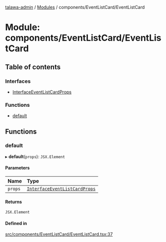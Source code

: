 [talawa-admin](../README.md) / [Modules](../modules.md) / components/EventListCard/EventListCard

# Module: components/EventListCard/EventListCard

## Table of contents

### Interfaces

- [InterfaceEventListCardProps](../interfaces/components_EventListCard_EventListCard.InterfaceEventListCardProps.md)

### Functions

- [default](components_EventListCard_EventListCard.md#default)

## Functions

### default

▸ **default**(`props`): `JSX.Element`

#### Parameters

| Name | Type |
| :------ | :------ |
| `props` | [`InterfaceEventListCardProps`](../interfaces/components_EventListCard_EventListCard.InterfaceEventListCardProps.md) |

#### Returns

`JSX.Element`

#### Defined in

[src/components/EventListCard/EventListCard.tsx:37](https://github.com/pranshugupta54/talawa-admin/blob/2da9090/src/components/EventListCard/EventListCard.tsx#L37)
